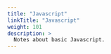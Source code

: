```yaml
---
title: "Javascript"
linkTitle: "Javascript"
weight: 101
description: >
  Notes about basic Javascript.
---
```

